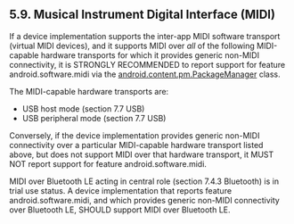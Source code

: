 ## 5.9\. Musical Instrument Digital Interface (MIDI)

If a device implementation supports the inter-app MIDI software transport
(virtual MIDI devices), and it supports MIDI over _all_ of the following
MIDI-capable hardware transports for which it provides generic non-MIDI
connectivity, it is STRONGLY RECOMMENDED to report support for feature
android.software.midi via the
[android.content.pm.PackageManager](http://developer.android.com/reference/android/content/pm/PackageManager.html)
class.

The MIDI-capable hardware transports are:

*   USB host mode (section 7.7 USB)
*   USB peripheral mode (section 7.7 USB)

Conversely, if the device implementation provides generic non-MIDI connectivity
over a particular MIDI-capable hardware transport listed above, but does not
support MIDI over that hardware transport, it MUST NOT report support for
feature android.software.midi.

MIDI over Bluetooth LE acting in central role (section 7.4.3 Bluetooth) is in
trial use status. A device implementation that reports feature
android.software.midi, and which provides generic non-MIDI connectivity over
Bluetooth LE, SHOULD support MIDI over Bluetooth LE.

